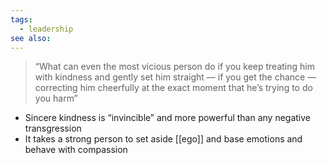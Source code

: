 ```yaml
---
tags:
  - leadership
see also:
---
```

> “What can even the most vicious person do if you keep treating him with kindness and gently set him straight — if you get the chance — correcting him cheerfully at the exact moment that he’s trying to do you harm”

- Sincere kindness is “invincible” and more powerful than any negative transgression
- It takes a strong person to set aside [[ego]] and base emotions and behave with compassion